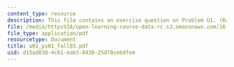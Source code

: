 ```yaml
---
content_type: resource
description: This file contains an exercise question on Problem U1. (Range Equation).
file: /media/https%3A/open-learning-course-data-rc.s3.amazonaws.com/16-01-unified-engineering-i-ii-iii-iv-fall-2005-spring-2006/d15ad8304c61eab3843825d78ceb4fe4_u01_ps01_fall03.pdf
file_type: application/pdf
resourcetype: Document
title: u01_ps01_fall03.pdf
uid: d15ad830-4c61-eab3-8438-25d78ceb4fe4
---
```

